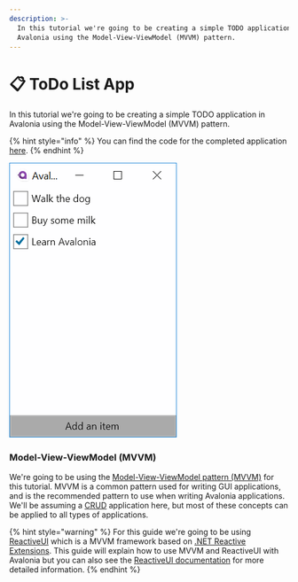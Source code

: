 ```yaml
---
description: >-
  In this tutorial we're going to be creating a simple TODO application in
  Avalonia using the Model-View-ViewModel (MVVM) pattern.
---
```


# 📋 ToDo List App

In this tutorial we're going to be creating a simple TODO application in Avalonia using the Model-View-ViewModel \(MVVM\) pattern.

{% hint style="info" %}
You can find the code for the completed application [here](https://github.com/grokys/todo-tutorial).
{% endhint %}

![The finished application](../../.gitbook/assets/image%20%2814%29.png)

### Model-View-ViewModel \(MVVM\) <a id="model-view-viewmodel-mvvm"></a>

 We're going to be using the [Model-View-ViewModel pattern \(MVVM\)](https://docs.avaloniaui.net/guides/basics/mvvm) for this tutorial. MVVM is a common pattern used for writing GUI applications, and is the recommended pattern to use when writing Avalonia applications. We'll be assuming a [CRUD](https://en.wikipedia.org/wiki/Create,_read,_update_and_delete) application here, but most of these concepts can be applied to all types of applications.

{% hint style="warning" %}
 For this guide we're going to be using [ReactiveUI](https://reactiveui.net/) which is a MVVM framework based on [.NET Reactive Extensions](http://reactivex.io/). This guide will explain how to use MVVM and ReactiveUI with Avalonia but you can also see the [ReactiveUI documentation](https://reactiveui.net/docs/) for more detailed information.
{% endhint %}

